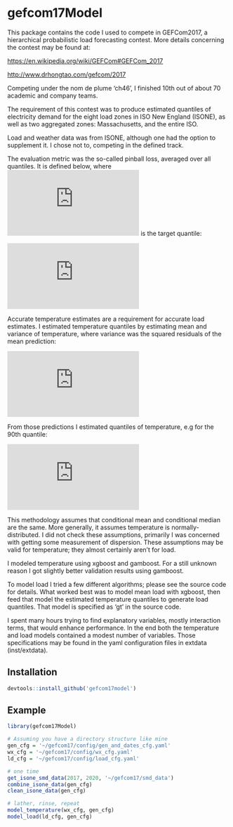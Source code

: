 
<!-- README.md is generated from README.Rmd. Please edit that file -->

# gefcom17Model

<!-- badges: start -->

<!-- badges: end -->

This package contains the code I used to compete in GEFCom2017, a
hierarchical probabilistic load forecasting contest. More details
concerning the contest may be found at:

<https://en.wikipedia.org/wiki/GEFCom#GEFCom_2017>

<http://www.drhongtao.com/gefcom/2017>

Competing under the nom de plume ‘ch46’, I finished 10th out of about 70
academic and company teams.

The requirement of this contest was to produce estimated quantiles of
electricity demand for the eight load zones in ISO New England (ISONE),
as well as two aggregated zones: Massachusetts, and the entire ISO.

Load and weather data was from ISONE, although one had the option to
supplement it. I chose not to, competing in the defined track.

The evaluation metric was the so-called pinball loss, averaged over all
quantiles. It is defined below, where
![equation](https://latex.codecogs.com/gif.latex?%5Ctau) is the target
quantile:

![equation](https://latex.codecogs.com/gif.latex?%5Cbegin%7Baligned%7D%20F_%7B%5Ctau%7D%28y%2C%5Chat%7By%7D%29%20%26%20%3D%20%28y%20-%20%5Chat%7By%7D%29%20%5Ctau%20%5Chspace%7B1cm%7D%5Ctextrm%7B%20if%20%7D%20y%20%5Cgeq%20%5Chat%7By%7D%20%5C%5C%5C%20%26%20%3D%20%28%5Chat%7By%7D%20-%20y%29%20%281%20-%20%5Ctau%29%20%5Ctextrm%7B%20if%20%7D%20%5Chat%7By%7D%20%3E%20y%20%5Cend%7Baligned%7D)

Accurate temperature estimates are a requirement for accurate load
estimates. I estimated temperature quantiles by estimating mean and
variance of temperature, where variance was the squared residuals of the
mean prediction:

![equation](https://latex.codecogs.com/gif.latex?%5Csigma_%7Btemp%7D%5E%7B2%7D%20%3D%20%28temp%20-%20%5Chat%7Btemp%7D%29%5E%7B2%7D)

From those predictions I estimated quantiles of temperature, e.g for the
90th quantile:

![equation](https://latex.codecogs.com/gif.latex?q90_%7Btemp%7D%20%3D%20%5Chat%7Bmu_%7Btemp%7D%7D%20+%20qnorm%280.90%29*%5Chat%7B%5Csigma_%7Btemp%7D%7D)

This methodology assumes that conditional mean and conditional median
are the same. More generally, it assumes temperature is
normally-distributed. I did not check these assumptions, primarily I was
concerned with getting some measurement of dispersion. These assumptions
may be valid for temperature; they almost certainly aren’t for load.

I modeled temperature using xgboost and gamboost. For a still unknown
reason I got slightly better validation results using gamboost.

To model load I tried a few different algorithms; please see the source
code for details. What worked best was to model mean load with xgboost,
then feed that model the estimated temperature quantiles to generate
load quantiles. That model is specified as ‘gt’ in the source code.

I spent many hours trying to find explanatory variables, mostly
interaction terms, that would enhance performance. In the end both the
temperature and load models contained a modest number of variables.
Those specifications may be found in the yaml configuration files in
extdata (inst/extdata).

## Installation

``` r
devtools::install_github('gefcom17model')
```

## Example

``` r
library(gefcom17Model)

# Assuming you have a directory structure like mine
gen_cfg = '~/gefcom17/config/gen_and_dates_cfg.yaml'
wx_cfg = '~/gefcom17/config/wx_cfg.yaml'
ld_cfg = '~/gefcom17/config/load_cfg.yaml'

# one time
get_isone_smd_data(2017, 2020, '~/gefcom17/smd_data')
combine_isone_data(gen_cfg)
clean_isone_data(gen_cfg)

# lather, rinse, repeat
model_temperature(wx_cfg, gen_cfg)
model_load(ld_cfg, gen_cfg)
```
